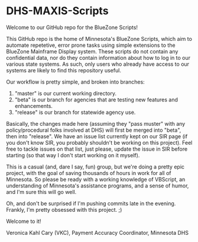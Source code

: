 DHS-MAXIS-Scripts
================

Welcome to our GitHub repo for the BlueZone Scripts!

This GitHub repo is the home of Minnesota's BlueZone Scripts, which aim to automate repetetive, error prone tasks using simple extensions to the BlueZone Mainframe Display system. These scripts do not contain any confidential data, nor do they contain information about how to log in to our various state systems. As such, only users who already have access to our systems are likely to find this repository useful.

Our workflow is pretty simple, and broken into branches:

1. "master" is our current working directory.
2. "beta" is our branch for agencies that are testing new features and enhancements.
3. "release" is our branch for statewide agency use.

Basically, the changes made here (assuming they "pass muster" with any policy/procedural folks involved at DHS) will first be merged into "beta", then into "release". We have an issue list currently kept on our SIR page (if you don't know SIR, you probably shouldn't be working on this project). Feel free to tackle issues on that list, just please, update the issue in SIR before starting (so that way I don't start working on it myself).

This is a casual (and, dare I say, fun) group, but we're doing a pretty epic project, with the goal of saving thousands of hours in work for all of Minnesota. So please be ready with a working knowledge of VBScript, an understanding of Minnesota's assistance programs, and a sense of humor, and I'm sure this will go well.

Oh, and don't be surprised if I'm pushing commits late in the evening. Frankly, I'm pretty obsessed with this project. ;)

Welcome to it!

Veronica Kahl Cary (VKC), Payment Accuracy Coordinator, Minnesota DHS
